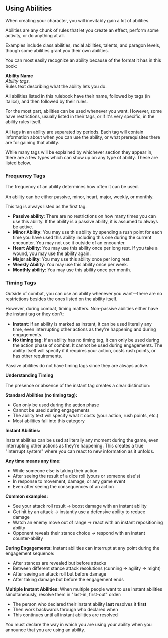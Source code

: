 ## Using Abilities

When creating your character, you will inevitably gain a lot of abilities.

Abilities are any chunk of rules that let you create an effect, perform some activity, or do anything at all.

Examples include class abilities, racial abilities, talents, and paragon levels, though some abilities grant you their own abilities.

You can most easily recognize an ability because of the format it has in this book:

**Ability Name**  
_Ability tags._  
Rules text describing what the ability lets you do.

All abilities listed in this rulebook have their name, followed by tags (in italics), and then followed by their rules.

For the most part, abilities can be used whenever you want. However, some have restrictions, usually listed in their tags, or if it's very specific, in the ability rules itself.

All tags in an ability are separated by periods. Each tag will contain information about when you can use the ability, or what prerequisites there are for gaining that ability.

While many tags will be explained by whichever section they appear in, there are a few types which can show up on any type of ability. These are listed below.

### Frequency Tags

The frequency of an ability determines how often it can be used.

An ability can be either passive, minor, heart, major, weekly, or monthly.

This tag is always listed as the first tag.

- **Passive ability**: There are no restrictions on how many times you can use this ability. If the ability is a passive ability, it is assumed to always be active.
- **Minor Ability**: You may use this ability by spending a rush point for each time you have used this ability including this one during the current encounter. You may not use it outside of an encounter.
- **Heart Ability**: You may use this ability once per long rest. If you take a wound, you may use the ability again.
- **Major ability**: You may use this ability once per long rest.
- **Weekly Ability**: You may use this ability once per week.
- **Monthly ability**: You may use this ability once per month.

### Timing Tags

Outside of combat, you can use an ability whenever you want—there are no restrictions besides the ones listed on the ability itself.

However, during combat, timing matters. Non-passive abilities either have the instant tag or they don't:

- **Instant**: If an ability is marked as instant, it can be used literally any time, even interrupting other actions as they're happening and during engagements.
- **No timing tag**: If an ability has no timing tag, it can only be used during the action phase of combat. It cannot be used during engagements. The ability itself will specify if it requires your action, costs rush points, or has other requirements.

Passive abilities do not have timing tags since they are always active.

**Understanding Timing**

The presence or absence of the instant tag creates a clear distinction:

**Standard Abilities (no timing tag):**

- Can only be used during the action phase
- Cannot be used during engagements
- The ability text will specify what it costs (your action, rush points, etc.)
- Most abilities fall into this category

**Instant Abilities:**

Instant abilities can be used at literally any moment during the game, even interrupting other actions as they're happening. This creates a true "interrupt system" where you can react to new information as it unfolds.

**Any time means any time:**

- While someone else is taking their action
- After seeing the result of a dice roll (yours or someone else's)
- In response to movement, damage, or any game event
- Even after seeing the consequences of an action

**Common examples:**

- See your attack roll result → boost damage with an instant ability
- Get hit by an attack → instantly use a defensive ability to reduce damage
- Watch an enemy move out of range → react with an instant repositioning ability
- Opponent reveals their stance choice → respond with an instant counter-ability

**During Engagements:**
Instant abilities can interrupt at any point during the engagement sequence:

- After stances are revealed but before attacks
- Between different stance attack resolutions (cunning → agility → might)
- After seeing an attack roll but before damage
- After taking damage but before the engagement ends

**Multiple Instant Abilities:**
When multiple people want to use instant abilities simultaneously, resolve them in "last-in, first-out" order:

- The person who declared their instant ability **last** resolves it **first**
- Then work backwards through who declared when
- This continues until all instant abilities are resolved

You must declare the way in which you are using your ability when you announce that you are using an ability.

